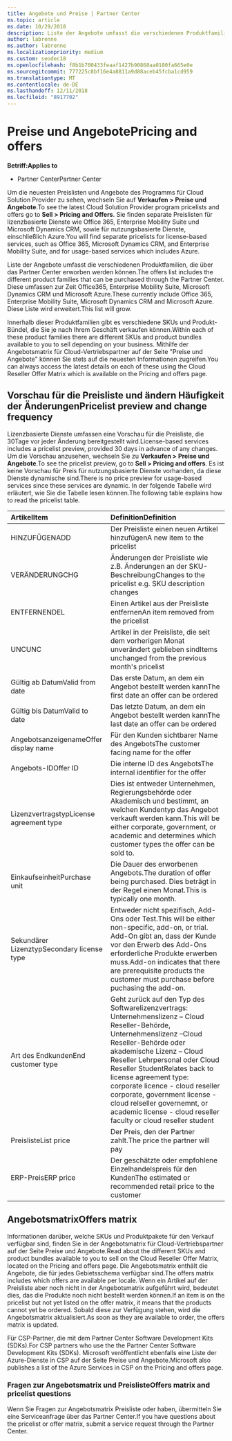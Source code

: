 ```yaml
---
title: Angebote und Preise | Partner Center
ms.topic: article
ms.date: 10/29/2018
description: Liste der Angebote umfasst die verschiedenen Produktfamilien, die über das Partner Center und ihre Preisinformationen erworben werden können.
author: labrenne
ms.author: labrenne
ms.localizationpriority: medium
ms.custom: seodec18
ms.openlocfilehash: f8b1b700433feaaf1427b90868aa0180fa665e0e
ms.sourcegitcommit: 777225c8bf16e4a8811a9d88aceb45fcba1cd959
ms.translationtype: MT
ms.contentlocale: de-DE
ms.lasthandoff: 12/11/2018
ms.locfileid: "8917702"
---
```

# <a name="pricing-and-offers"></a><span data-ttu-id="45fd7-103">Preise und Angebote</span><span class="sxs-lookup"><span data-stu-id="45fd7-103">Pricing and offers</span></span>

**<span data-ttu-id="45fd7-104">Betriff:</span><span class="sxs-lookup"><span data-stu-id="45fd7-104">Applies to</span></span>**

-  <span data-ttu-id="45fd7-105">Partner Center</span><span class="sxs-lookup"><span data-stu-id="45fd7-105">Partner Center</span></span>

<span data-ttu-id="45fd7-106">Um die neuesten Preislisten und Angebote des Programms für Cloud Solution Provider zu sehen, wechseln Sie auf **Verkaufen > Preise und Angebote**.</span><span class="sxs-lookup"><span data-stu-id="45fd7-106">To see the latest Cloud Solution Provider program pricelists and offers go to **Sell > Pricing and Offers**.</span></span> <span data-ttu-id="45fd7-107">Sie finden separate Preislisten für lizenzbasierte Dienste wie Office 365, Enterprise Mobility Suite und Microsoft Dynamics CRM, sowie für nutzungsbasierte Dienste, einschließlich Azure.</span><span class="sxs-lookup"><span data-stu-id="45fd7-107">You will find separate pricelists for license-based services, such as Office 365, Microsoft Dynamics CRM, and Enterprise Mobility Suite, and for usage-based services which includes Azure.</span></span> 

<span data-ttu-id="45fd7-108">Liste der Angebote umfasst die verschiedenen Produktfamilien, die über das Partner Center erworben werden können.</span><span class="sxs-lookup"><span data-stu-id="45fd7-108">The offers list includes the different product families that can be purchased through the Partner Center.</span></span> <span data-ttu-id="45fd7-109">Diese umfassen zur Zeit Office365, Enterprise Mobility Suite, Microsoft Dynamics CRM und Microsoft Azure.</span><span class="sxs-lookup"><span data-stu-id="45fd7-109">These currently include Office 365, Enterprise Mobility Suite, Microsoft Dynamics CRM and Microsoft Azure.</span></span> <span data-ttu-id="45fd7-110">Diese Liste wird erweitert.</span><span class="sxs-lookup"><span data-stu-id="45fd7-110">This list will grow.</span></span>

<span data-ttu-id="45fd7-111">Innerhalb dieser Produktfamilien gibt es verschiedene SKUs und Produkt-Bündel, die Sie je nach Ihrem Geschäft verkaufen können.</span><span class="sxs-lookup"><span data-stu-id="45fd7-111">Within each of these product families there are different SKUs and product bundles available to you to sell depending on your business.</span></span> <span data-ttu-id="45fd7-112">Mithilfe der Angebotsmatrix für Cloud-Vertriebspartner auf der Seite "Preise und Angebote" können Sie stets auf die neuesten Informationen zugreifen.</span><span class="sxs-lookup"><span data-stu-id="45fd7-112">You can always access the latest details on each of these using the Cloud Reseller Offer Matrix which is available on the Pricing and offers page.</span></span>

## <a name="pricelist-preview-and-change-frequency"></a><span data-ttu-id="45fd7-113">Vorschau für die Preisliste und ändern Häufigkeit der Änderungen</span><span class="sxs-lookup"><span data-stu-id="45fd7-113">Pricelist preview and change frequency</span></span> 

<span data-ttu-id="45fd7-114">Lizenzbasierte Dienste umfassen eine Vorschau für die Preisliste, die 30Tage vor jeder Änderung bereitgestellt wird.</span><span class="sxs-lookup"><span data-stu-id="45fd7-114">License-based services includes a pricelist preview, provided 30 days in advance of any changes.</span></span> <span data-ttu-id="45fd7-115">Um die Vorschau anzusehen, wechseln Sie zu **Verkaufen > Preise und Angebote**.</span><span class="sxs-lookup"><span data-stu-id="45fd7-115">To see the pricelist preview, go to **Sell > Pricing and offers**.</span></span> <span data-ttu-id="45fd7-116">Es ist keine Vorschau für Preis für nutzungsbasierte Dienste vorhanden, da diese Dienste dynamische sind.</span><span class="sxs-lookup"><span data-stu-id="45fd7-116">There is no price preview for usage-based services since these services are dynamic.</span></span> <span data-ttu-id="45fd7-117">In der folgende Tabelle wird erläutert, wie Sie die Tabelle lesen können.</span><span class="sxs-lookup"><span data-stu-id="45fd7-117">The following table explains how to read the pricelist table.</span></span>

|**<span data-ttu-id="45fd7-118">Artikel</span><span class="sxs-lookup"><span data-stu-id="45fd7-118">Item</span></span>**        |**<span data-ttu-id="45fd7-119">Definition</span><span class="sxs-lookup"><span data-stu-id="45fd7-119">Definition</span></span>**      |
|:-----------   |:-----------   |
|<span data-ttu-id="45fd7-120">HINZUFÜGEN</span><span class="sxs-lookup"><span data-stu-id="45fd7-120">ADD</span></span>   |<span data-ttu-id="45fd7-121">Der Preisliste einen neuen Artikel hinzufügen</span><span class="sxs-lookup"><span data-stu-id="45fd7-121">A new item to the pricelist</span></span>|
|<span data-ttu-id="45fd7-122">VERÄNDERUNG</span><span class="sxs-lookup"><span data-stu-id="45fd7-122">CHG</span></span>   |<span data-ttu-id="45fd7-123">Änderungen der Preisliste wie z.B. Änderungen an der SKU-Beschreibung</span><span class="sxs-lookup"><span data-stu-id="45fd7-123">Changes to the pricelist e.g. SKU description changes</span></span>|
|<span data-ttu-id="45fd7-124">ENTFERNEN</span><span class="sxs-lookup"><span data-stu-id="45fd7-124">DEL</span></span>   |<span data-ttu-id="45fd7-125">Einen Artikel aus der Preisliste entfernen</span><span class="sxs-lookup"><span data-stu-id="45fd7-125">An item removed from the pricelist</span></span>|
|<span data-ttu-id="45fd7-126">UNC</span><span class="sxs-lookup"><span data-stu-id="45fd7-126">UNC</span></span>   |<span data-ttu-id="45fd7-127">Artikel in der Preisliste, die seit dem vorherigen Monat unverändert geblieben sind</span><span class="sxs-lookup"><span data-stu-id="45fd7-127">Items unchanged from the previous month's pricelist</span></span>   |
|<span data-ttu-id="45fd7-128">Gültig ab Datum</span><span class="sxs-lookup"><span data-stu-id="45fd7-128">Valid from date</span></span>   |<span data-ttu-id="45fd7-129">Das erste Datum, an dem ein Angebot bestellt werden kann</span><span class="sxs-lookup"><span data-stu-id="45fd7-129">The first date an offer can be ordered</span></span>    |
|<span data-ttu-id="45fd7-130">Gültig bis Datum</span><span class="sxs-lookup"><span data-stu-id="45fd7-130">Valid to date</span></span>   |<span data-ttu-id="45fd7-131">Das letzte Datum, an dem ein Angebot bestellt werden kann</span><span class="sxs-lookup"><span data-stu-id="45fd7-131">The last date an offer can be ordered</span></span>   |
|<span data-ttu-id="45fd7-132">Angebotsanzeigename</span><span class="sxs-lookup"><span data-stu-id="45fd7-132">Offer display name</span></span>   |<span data-ttu-id="45fd7-133">Für den Kunden sichtbarer Name des Angebots</span><span class="sxs-lookup"><span data-stu-id="45fd7-133">The customer facing name for the offer</span></span>   |
|<span data-ttu-id="45fd7-134">Angebots-ID</span><span class="sxs-lookup"><span data-stu-id="45fd7-134">Offer ID</span></span>   |<span data-ttu-id="45fd7-135">Die interne ID des Angebots</span><span class="sxs-lookup"><span data-stu-id="45fd7-135">The internal identifier for the offer</span></span>   |
|<span data-ttu-id="45fd7-136">Lizenzvertragstyp</span><span class="sxs-lookup"><span data-stu-id="45fd7-136">License agreement type</span></span>   |<span data-ttu-id="45fd7-137">Dies ist entweder Unternehmen, Regierungsbehörde oder Akademisch und bestimmt, an welchen Kundentyp das Angebot verkauft werden kann.</span><span class="sxs-lookup"><span data-stu-id="45fd7-137">This will be either corporate, government, or academic and determines which customer types the offer can be sold to.</span></span>|
|<span data-ttu-id="45fd7-138">Einkaufseinheit</span><span class="sxs-lookup"><span data-stu-id="45fd7-138">Purchase unit</span></span>   |<span data-ttu-id="45fd7-139">Die Dauer des erworbenen Angebots.</span><span class="sxs-lookup"><span data-stu-id="45fd7-139">The duration of offer being purchased.</span></span> <span data-ttu-id="45fd7-140">Dies beträgt in der Regel einen Monat.</span><span class="sxs-lookup"><span data-stu-id="45fd7-140">This is typically one month.</span></span>   |
|<span data-ttu-id="45fd7-141">Sekundärer Lizenztyp</span><span class="sxs-lookup"><span data-stu-id="45fd7-141">Secondary license type</span></span>   |<span data-ttu-id="45fd7-142">Entweder nicht spezifisch, Add-Ons oder Test.</span><span class="sxs-lookup"><span data-stu-id="45fd7-142">This will be either non-specific, add-on, or trial.</span></span> <span data-ttu-id="45fd7-143">Add-On gibt an, dass der Kunde vor den Erwerb des Add-Ons erforderliche Produkte erwerben muss.</span><span class="sxs-lookup"><span data-stu-id="45fd7-143">Add-on indicates that there are prerequisite products the customer must purchase before puchasing the add-on.</span></span>|
|<span data-ttu-id="45fd7-144">Art des Endkunden</span><span class="sxs-lookup"><span data-stu-id="45fd7-144">End customer type</span></span>   |<span data-ttu-id="45fd7-145">Geht zurück auf den Typ des Softwarelizenzvertrags: Unternehmenslizenz – Cloud Reseller-Behörde, Unternehmenslizenz –Cloud Reseller-Behörde oder akademische Lizenz – Cloud Reseller Lehrpersonal oder Cloud Reseller Student</span><span class="sxs-lookup"><span data-stu-id="45fd7-145">Relates back to license agreement type: corporate licence - cloud reseller corporate, government license - cloud relseller governemnt, or academic license - cloud reseller faculty or cloud reseller student</span></span>   |
|<span data-ttu-id="45fd7-146">Preisliste</span><span class="sxs-lookup"><span data-stu-id="45fd7-146">List price</span></span>   |<span data-ttu-id="45fd7-147">Der Preis, den der Partner zahlt.</span><span class="sxs-lookup"><span data-stu-id="45fd7-147">The price the partner will pay</span></span>   |
|<span data-ttu-id="45fd7-148">ERP-Preis</span><span class="sxs-lookup"><span data-stu-id="45fd7-148">ERP price</span></span>   |<span data-ttu-id="45fd7-149">Der geschätzte oder empfohlene Einzelhandelspreis für den Kunden</span><span class="sxs-lookup"><span data-stu-id="45fd7-149">The estimated or recommended retail price to the customer</span></span>   |

## <a name="offers-matrix"></a><span data-ttu-id="45fd7-150">Angebotsmatrix</span><span class="sxs-lookup"><span data-stu-id="45fd7-150">Offers matrix</span></span>

<span data-ttu-id="45fd7-151">Informationen darüber, welche SKUs und Produktpakete für den Verkauf verfügbar sind, finden Sie in der Angebotsmatrix für Cloud-Vertriebspartner auf der Seite Preise und Angebote.</span><span class="sxs-lookup"><span data-stu-id="45fd7-151">Read about the different SKUs and product bundles available to you to sell on the Cloud Reseller Offer Matrix, located on the Pricing and offers page.</span></span> <span data-ttu-id="45fd7-152">Die Angebotsmatrix enthält die Angebote, die für jedes Gebietsschema verfügbar sind.</span><span class="sxs-lookup"><span data-stu-id="45fd7-152">The offers matrix includes which offers are available per locale.</span></span> <span data-ttu-id="45fd7-153">Wenn ein Artikel auf der Preisliste aber noch nicht in der Angebotsmatrix aufgeführt wird, bedeutet dies, das die Produkte noch nicht bestellt werden können.</span><span class="sxs-lookup"><span data-stu-id="45fd7-153">If an item is on the pricelist but not yet listed on the offer matrix, it means that the products cannot yet be ordered.</span></span> <span data-ttu-id="45fd7-154">Sobald diese zur Verfügung stehen, wird die Angebotsmatrix aktualisiert.</span><span class="sxs-lookup"><span data-stu-id="45fd7-154">As soon as they are available to order, the offers matrix is updated.</span></span>

<span data-ttu-id="45fd7-155">Für CSP-Partner, die mit dem Partner Center Software Development Kits (SDKs).</span><span class="sxs-lookup"><span data-stu-id="45fd7-155">For CSP partners who use the the Partner Center Software Development Kits (SDKs).</span></span> <span data-ttu-id="45fd7-156">Microsoft veröffentlicht ebenfalls eine Liste der Azure-Dienste in CSP auf der Seite Preise und Angebote.</span><span class="sxs-lookup"><span data-stu-id="45fd7-156">Microsoft also publishes a list of the Azure Services in CSP on the Pricing and offers page.</span></span>

### <a name="offers-matrix-and-pricelist-questions"></a><span data-ttu-id="45fd7-157">Fragen zur Angebotsmatrix und Preisliste</span><span class="sxs-lookup"><span data-stu-id="45fd7-157">Offers matrix and pricelist questions</span></span>

<span data-ttu-id="45fd7-158">Wenn Sie Fragen zur Angebotsmatrix Preisliste oder haben, übermitteln Sie eine Serviceanfrage über das Partner Center.</span><span class="sxs-lookup"><span data-stu-id="45fd7-158">If you have questions about the pricelist or offer matrix, submit a service request through the Partner Center.</span></span>
